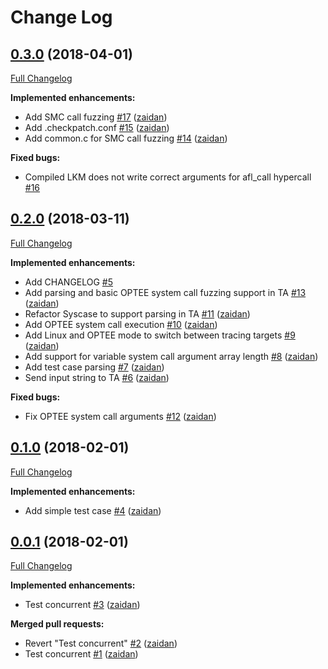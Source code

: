# Change Log

## [0.3.0](https://github.com/zaidan/optee_agent/tree/0.3.0) (2018-04-01)

[Full Changelog](https://github.com/zaidan/optee_agent/compare/0.2.0...0.3.0)

**Implemented enhancements:**

- Add SMC call fuzzing [\#17](https://github.com/zaidan/optee_agent/pull/17) ([zaidan](https://github.com/zaidan))
- Add .checkpatch.conf [\#15](https://github.com/zaidan/optee_agent/pull/15) ([zaidan](https://github.com/zaidan))
- Add common.c for SMC call fuzzing [\#14](https://github.com/zaidan/optee_agent/pull/14) ([zaidan](https://github.com/zaidan))

**Fixed bugs:**

- Compiled LKM does not write correct arguments for afl\_call hypercall [\#16](https://github.com/zaidan/optee_agent/issues/16)

## [0.2.0](https://github.com/zaidan/optee_agent/tree/0.2.0) (2018-03-11)

[Full Changelog](https://github.com/zaidan/optee_agent/compare/0.1.0...0.2.0)

**Implemented enhancements:**

- Add CHANGELOG [\#5](https://github.com/zaidan/optee_agent/issues/5)
- Add parsing and basic OPTEE system call fuzzing support in TA [\#13](https://github.com/zaidan/optee_agent/pull/13) ([zaidan](https://github.com/zaidan))
- Refactor Syscase to support parsing in TA [\#11](https://github.com/zaidan/optee_agent/pull/11) ([zaidan](https://github.com/zaidan))
- Add OPTEE system call execution [\#10](https://github.com/zaidan/optee_agent/pull/10) ([zaidan](https://github.com/zaidan))
-  Add Linux and OPTEE mode to switch between tracing targets [\#9](https://github.com/zaidan/optee_agent/pull/9) ([zaidan](https://github.com/zaidan))
- Add support for variable system call argument array length [\#8](https://github.com/zaidan/optee_agent/pull/8) ([zaidan](https://github.com/zaidan))
- Add test case parsing [\#7](https://github.com/zaidan/optee_agent/pull/7) ([zaidan](https://github.com/zaidan))
- Send input string to TA [\#6](https://github.com/zaidan/optee_agent/pull/6) ([zaidan](https://github.com/zaidan))

**Fixed bugs:**

- Fix OPTEE system call arguments [\#12](https://github.com/zaidan/optee_agent/pull/12) ([zaidan](https://github.com/zaidan))

## [0.1.0](https://github.com/zaidan/optee_agent/tree/0.1.0) (2018-02-01)

[Full Changelog](https://github.com/zaidan/optee_agent/compare/0.0.1...0.1.0)

**Implemented enhancements:**

- Add simple test case [\#4](https://github.com/zaidan/optee_agent/pull/4) ([zaidan](https://github.com/zaidan))

## [0.0.1](https://github.com/zaidan/optee_agent/tree/0.0.1) (2018-02-01)

[Full Changelog](https://github.com/zaidan/optee_agent/compare/fd6b1e5cc19ce001044784534c5148244bf7d253...0.0.1)

**Implemented enhancements:**

- Test concurrent [\#3](https://github.com/zaidan/optee_agent/pull/3) ([zaidan](https://github.com/zaidan))

**Merged pull requests:**

- Revert "Test concurrent" [\#2](https://github.com/zaidan/optee_agent/pull/2) ([zaidan](https://github.com/zaidan))
- Test concurrent [\#1](https://github.com/zaidan/optee_agent/pull/1) ([zaidan](https://github.com/zaidan))
